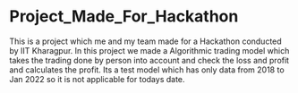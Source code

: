 # Project_Made_For_Hackathon

This is a project which me and my team made for a Hackathon conducted by IIT Kharagpur.
In this project we made a Algorithmic trading model which takes the trading done by person into
account and check the loss and profit and calculates the profit.
Its a test model which has only data from 2018 to Jan 2022 so it is not applicable for todays date.
